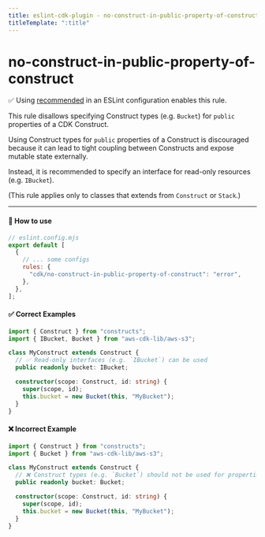 ```yaml
---
title: eslint-cdk-plugin - no-construct-in-public-property-of-construct
titleTemplate: ":title"
---
```


# no-construct-in-public-property-of-construct

<div class="info-item">
  ✅ Using
  <a href="/rules/#recommended-rules">recommended</a>
  in an ESLint configuration enables this rule.
</div>

This rule disallows specifying Construct types (e.g. `Bucket`) for `public` properties of a CDK Construct.

Using Construct types for `public` properties of a Construct is discouraged because it can lead to tight coupling between Constructs and expose mutable state externally.

Instead, it is recommended to specify an interface for read-only resources (e.g. `IBucket`).

(This rule applies only to classes that extends from `Construct` or `Stack`.)

---

#### 🔧 How to use

```js
// eslint.config.mjs
export default [
  {
    // ... some configs
    rules: {
      "cdk/no-construct-in-public-property-of-construct": "error",
    },
  },
];
```

#### ✅ Correct Examples

```ts
import { Construct } from "constructs";
import { IBucket, Bucket } from "aws-cdk-lib/aws-s3";

class MyConstruct extends Construct {
  // ✅ Read-only interfaces (e.g. `IBucket`) can be used
  public readonly bucket: IBucket;

  constructor(scope: Construct, id: string) {
    super(scope, id);
    this.bucket = new Bucket(this, "MyBucket");
  }
}
```

#### ❌ Incorrect Example

```ts
import { Construct } from "constructs";
import { Bucket } from "aws-cdk-lib/aws-s3";

class MyConstruct extends Construct {
  // ❌ Construct types (e.g. `Bucket`) should not be used for properties
  public readonly bucket: Bucket;

  constructor(scope: Construct, id: string) {
    super(scope, id);
    this.bucket = new Bucket(this, "MyBucket");
  }
}
```

